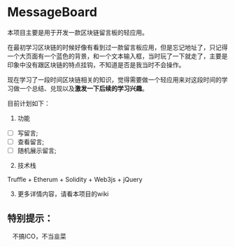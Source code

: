 # MessageBoard

本项目主要是用于开发一款区块链留言板的轻应用。

在最初学习区块链的时候好像有看到过一款留言板应用，但是忘记地址了，只记得一个大页面有一个蓝色的背景，和一个文本输入框，当时玩了一下就走了，主要是印象中没有跟区块链的特点挂钩，不知道是否是我当时不会操作。

现在学习了一段时间区块链相关的知识，觉得需要做一个轻应用来对这段时间的学习做一个总结、兑现以及**激发一下后续的学习兴趣**。

目前计划如下：

1. 功能
- [ ]  写留言;
- [ ]  查看留言;
- [ ]  随机展示留言;

2. 技术栈

Truffle + Etherum + Solidity + Web3js + jQuery


3. 更多详情内容，请看本项目的wiki


## 特别提示：

    不搞ICO，不当韭菜
